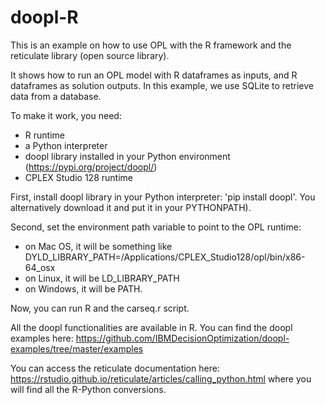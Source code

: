 # doopl-R

This is an example on how to use OPL with the R framework and the reticulate library (open source library).

It shows how to run an OPL model with R dataframes as inputs, and R dataframes as solution outputs.
In this example, we use SQLite to retrieve data from a database.

To make it work, you need:
   * R runtime
   * a Python interpreter
   * doopl library installed in your Python environment (https://pypi.org/project/doopl/)
   * CPLEX Studio 128 runtime
   
First, install doopl library in your Python interpreter: 'pip install doopl'. You alternatively download it and put it in your PYTHONPATH).

Second, set the environment path variable to point to the OPL runtime:
   * on Mac OS, it will be something like DYLD_LIBRARY_PATH=/Applications/CPLEX_Studio128/opl/bin/x86-64_osx
   * on Linux, it will be LD_LIBRARY_PATH
   * on Windows, it will be PATH.
   
Now, you can run R and the carseq.r script.

All the doopl functionalities are available in R. You can find the doopl examples here: https://github.com/IBMDecisionOptimization/doopl-examples/tree/master/examples

You can access the reticulate documentation here: https://rstudio.github.io/reticulate/articles/calling_python.html where you will find all the R-Python conversions.

